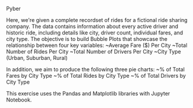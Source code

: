 Pyber

Here, we're given a complete recordset of rides for a fictional ride sharing company. The data contains information about every
active driver and historic ride, including details like city, driver count, individual fares, and city type. The objective is to
build Bubble Plots that showcase the relationship between four key variables:
~Average Fare ($) Per City
~Total Number of Rides Per City
~Total Number of Drivers Per City
~City Type (Urban, Suburban, Rural)

In addition, we aim to produce the following three pie charts:
~% of Total Fares by City Type
~% of Total Rides by City Type
~% of Total Drivers by City Type

This exercise uses the Pandas and Matplotlib libraries with Jupyter Notebook.
